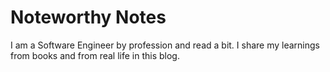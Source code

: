 # Noteworthy Notes

I am a Software Engineer by profession and read a bit. I share my learnings from books and from real life in this blog.
